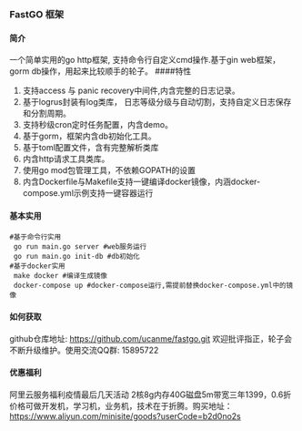 ### FastGO 框架
#### 简介
一个简单实用的go http框架, 支持命令行自定义cmd操作.基于gin web框架，gorm db操作，用起来比较顺手的轮子。
####特性
1. 支持access 与 panic recovery中间件,内含完整的日志记录。
2. 基于logrus封装有log类库， 日志等级分级与自动切割，支持自定义日志保存和分割周期。
3. 支持秒级cron定时任务配置，内含demo。
4. 基于gorm，框架内含db初始化工具。
5. 基于toml配置文件，含有完整解析类库
6. 内含http请求工具类库。
7. 使用go mod包管理工具，不依赖GOPATH的设置
8. 内含Dockerfile与Makefile支持一键编译docker镜像，内涵docker-compose.yml示例支持一键容器运行

#### 基本实用

```
#基于命令行实用
 go run main.go server #web服务运行
 go run main.go init-db #db初始化
#基于docker实用
 make docker #编译生成镜像
 docker-compose up #docker-compose运行,需提前替换docker-compose.yml中的镜像
```

#### 如何获取
github仓库地址: https://github.com/ucanme/fastgo.git
欢迎批评指正，轮子会不断升级维护。使用交流QQ群: 15895722

#### 优惠福利
阿里云服务福利疫情最后几天活动 2核8g内存40G磁盘5m带宽三年1399，0.6折价格可做开发机，学习机，业务机，技术在于折腾。购买地址：https://www.aliyun.com/minisite/goods?userCode=b2d0no2s  




